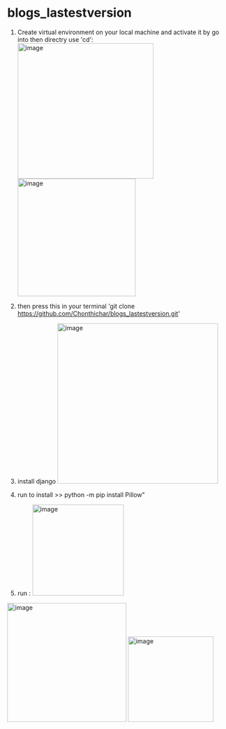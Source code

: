 # blogs_lastestversion

1) Create virtual environment on your local machine and activate it by go into then directry use 'cd':
   <img width="311" alt="image" src="https://github.com/Chonthichar/blogs_lastestversion/assets/84187224/6283df56-6061-4949-b6c5-48a9c58ddac9">
   <img width="270" alt="image" src="https://github.com/Chonthichar/blogs_lastestversion/assets/84187224/b121b215-5c7d-4f52-bfd0-f5859989c046">


2) then press this in your terminal 'git clone https://github.com/Chonthichar/blogs_lastestversion.git'
3) install django <img width="368" alt="image" src="https://github.com/Chonthichar/blogs_lastestversion/assets/84187224/5a1ebd98-2568-442b-bb7b-8ec35a17fc75">
4) run to install >> python -m pip install Pillow"
5) run : <img width="209" alt="image" src="https://github.com/Chonthichar/blogs_lastestversion/assets/84187224/544206d4-5981-40f0-bfad-98c36e9d8c22">
<img width="273" alt="image" src="https://github.com/Chonthichar/blogs_lastestversion/assets/84187224/eeebe056-1b01-4f88-be74-34c3016195b0">
<img width="196" alt="image" src="https://github.com/Chonthichar/blogs_lastestversion/assets/84187224/46919a3c-7e12-42e7-93da-41e6ce7ded9c">


